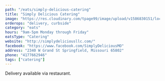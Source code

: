 ```yaml
---
path: "/eats/simply-delicious-catering"
title: "Simply Delicious Catering"
image: "https://res.cloudinary.com/tpage99/image/upload/v1586830151/local417eats/local417eatslogo.png"
orderops: "delivery, curbside"
category: "eats"
hours: "9am-5pm Monday through Friday"
eatsType: "Catering"
website: "http://simplydeliciousllc.com/"
facebook: "https://www.facebook.com/SimplyDeliciousMO"
address: "2340 W Grand St Springfield, Missouri 65802"
phone: "4177662946"
tags: ["catering"]
---
```


Delivery available via restaurant.